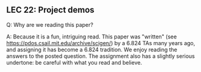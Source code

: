## LEC 22: Project demos

Q: Why are we reading this paper?

A: Because it is a fun, intriguing read.  This paper was "written" (see
https://pdos.csail.mit.edu/archive/scigen/) by a 6.824 TAs many years ago, and
assigning it has become a 6.824 tradition. We enjoy reading the answers to the
posted question.  The assignment also has a slightly serious undertone: be
careful with what you read and believe.
